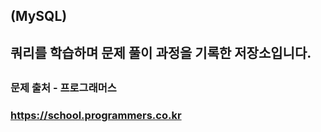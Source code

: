 ##
## (MySQL)
## 쿼리를 학습하며 문제 풀이 과정을 기록한 저장소입니다.
##
### 문제 출처 - 프로그래머스
### https://school.programmers.co.kr
##
